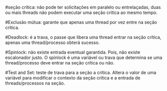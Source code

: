 #seção crítica: não pode ter solicitações em paralelo ou entrelaçadas, duas ou mais threads não podem executar uma seção crítica ao mesmo tempo.

#Exclusão mútua: garante que apenas uma thread por vez entre na seção crítica.

#Deadlock: é a trava, o passe que libera uma thread entrar na seção crítica, apenas uma thread/processo obterá sucesso.

#Spinlock: não existe entrada eventual garantida. Pois, não existe escalonador justo. O spinlock é uma variável ou trava que determina se uma thread/processo deve entrar na seção crítica ou não.
    
#Test and Set: teste de trava para a seção a crítica. Altera o valor de uma variável para modificar o contexto da seção crítica e a entrada de threads/processos na seção.
